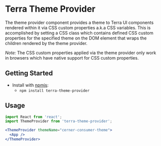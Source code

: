 # Terra Theme Provider

The theme provider component provides a theme to Terra UI components rendered within it via CSS custom properties a.k.a CSS variables. This is accomplished by setting a CSS class which contains defined CSS custom properties for the specified theme on the DOM element that wraps the children rendered by the theme provider.

*Note:* The CSS custom properties applied via the theme provider only work in browsers which have native support for CSS custom properties.

## Getting Started

- Install with [npmjs](https://www.npmjs.com):
  - `npm install terra-theme-provider`

## Usage

```jsx
import React from 'react';
import ThemeProvider from 'terra-theme-provider';

<ThemeProvider themeName="cerner-consumer-theme">
  <App />
</ThemeProvider>
```
